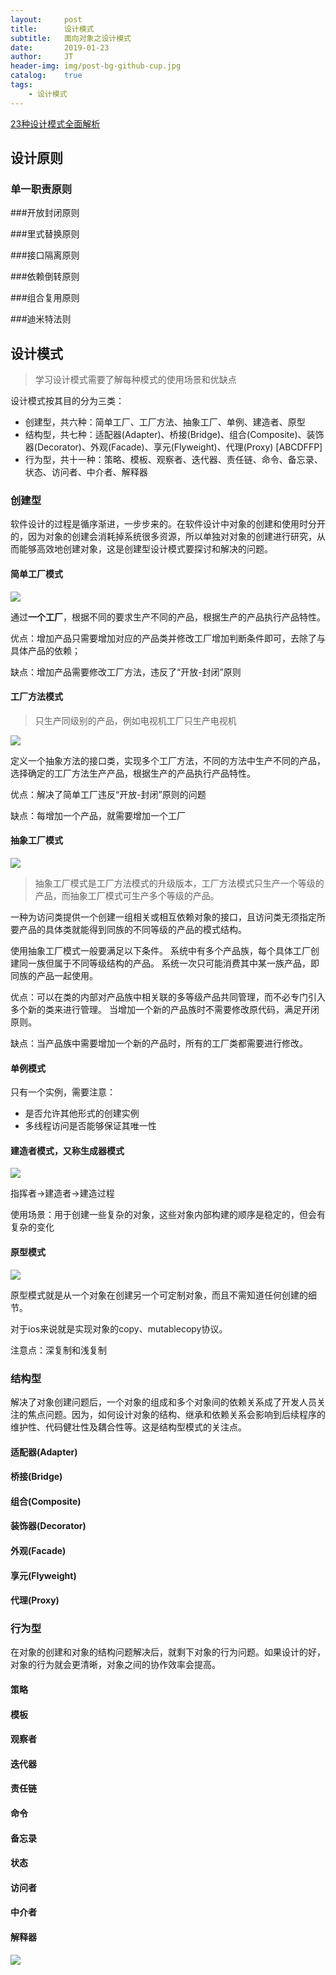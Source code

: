 ```yaml
---
layout:     post
title:      设计模式
subtitle:   面向对象之设计模式
date:       2019-01-23
author:     JT
header-img: img/post-bg-github-cup.jpg
catalog:    true
tags:
    - 设计模式
---
```


[23种设计模式全面解析](http://c.biancheng.net/design_pattern/)

## 设计原则

### 单一职责原则

###开放封闭原则

###里式替换原则

###接口隔离原则

###依赖倒转原则

###组合复用原则

###迪米特法则


## 设计模式

> 学习设计模式需要了解每种模式的使用场景和优缺点

设计模式按其目的分为三类：

* 创建型，共六种：简单工厂、工厂方法、抽象工厂、单例、建造者、原型
* 结构型，共七种：适配器(Adapter)、桥接(Bridge)、组合(Composite)、装饰器(Decorator)、外观(Facade)、享元(Flyweight)、代理(Proxy)  [ABCDFFP]
* 行为型，共十一种：策略、模板、观察者、迭代器、责任链、命令、备忘录、状态、访问者、中介者、解释器

### 创建型

软件设计的过程是循序渐进，一步步来的。在软件设计中对象的创建和使用时分开的，因为对象的创建会消耗掉系统很多资源，所以单独对对象的创建进行研究，从而能够高效地创建对象，这是创建型设计模式要探讨和解决的问题。

#### 简单工厂模式

![](https://wtj900.github.io/img/designpatterns/simple_factory.png)

通过**一个工厂**，根据不同的要求生产不同的产品，根据生产的产品执行产品特性。

优点：增加产品只需要增加对应的产品类并修改工厂增加判断条件即可，去除了与具体产品的依赖；

缺点：增加产品需要修改工厂方法，违反了“开放-封闭”原则

#### 工厂方法模式

> 只生产同级别的产品，例如电视机工厂只生产电视机

![](https://wtj900.github.io/img/designpatterns/factory_method.png)

定义一个抽象方法的接口类，实现多个工厂方法，不同的方法中生产不同的产品，选择确定的工厂方法生产产品，根据生产的产品执行产品特性。

优点：解决了简单工厂违反“开放-封闭”原则的问题

缺点：每增加一个产品，就需要增加一个工厂

#### 抽象工厂模式

![](https://wtj900.github.io/img/designpatterns/abstract_factory.png)

> 抽象工厂模式是工厂方法模式的升级版本，工厂方法模式只生产一个等级的产品，而抽象工厂模式可生产多个等级的产品。

一种为访问类提供一个创建一组相关或相互依赖对象的接口，且访问类无须指定所要产品的具体类就能得到同族的不同等级的产品的模式结构。

使用抽象工厂模式一般要满足以下条件。
系统中有多个产品族，每个具体工厂创建同一族但属于不同等级结构的产品。
系统一次只可能消费其中某一族产品，即同族的产品一起使用。

优点：可以在类的内部对产品族中相关联的多等级产品共同管理，而不必专门引入多个新的类来进行管理。
当增加一个新的产品族时不需要修改原代码，满足开闭原则。

缺点：当产品族中需要增加一个新的产品时，所有的工厂类都需要进行修改。

#### 单例模式

只有一个实例，需要注意：

* 是否允许其他形式的创建实例
* 多线程访问是否能够保证其唯一性

#### 建造者模式，又称生成器模式

![](https://wtj900.github.io/img/designpatterns/builder.png)

指挥者->建造者->建造过程

使用场景：用于创建一些复杂的对象，这些对象内部构建的顺序是稳定的，但会有复杂的变化


#### 原型模式

![](https://wtj900.github.io/img/designpatterns/prototype.png)

原型模式就是从一个对象在创建另一个可定制对象，而且不需知道任何创建的细节。

对于ios来说就是实现对象的copy、mutablecopy协议。

注意点：深复制和浅复制


### 结构型

解决了对象创建问题后，一个对象的组成和多个对象间的依赖关系成了开发人员关注的焦点问题。因为，如何设计对象的结构、继承和依赖关系会影响到后续程序的维护性、代码健壮性及耦合性等。这是结构型模式的关注点。

#### 适配器(Adapter)
#### 桥接(Bridge)
#### 组合(Composite)
#### 装饰器(Decorator)
#### 外观(Facade)
#### 享元(Flyweight)
#### 代理(Proxy)

### 行为型

在对象的创建和对象的结构问题解决后，就剩下对象的行为问题。如果设计的好，对象的行为就会更清晰，对象之间的协作效率会提高。

#### 策略
#### 模板
#### 观察者
#### 迭代器
#### 责任链
#### 命令
#### 备忘录
#### 状态
#### 访问者
#### 中介者
#### 解释器


![](https://wtj900.github.io/img/sql/sql-structure.png)


  
  
  
  
  
  
  